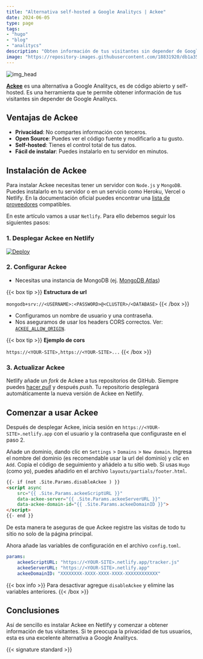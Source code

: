 ```yaml
---
title: "Alternativa self-hosted a Google Analitycs | Ackee"
date: 2024-06-05
type: page
tags: 
- "hugo"
- "blog"
- "analitycs"
description: "Obten información de tus visitantes sin depender de Google Analitycs"
image: "https://repository-images.githubusercontent.com/18831920/db1a3580-c5f8-11e9-9405-d570093475aa"
---
```


![img_head](https://images.unsplash.com/photo-1599658880436-c61792e70672?crop=entropy&cs=tinysrgb&fit=max&fm=jpg&ixid=MnwxMTc3M3wwfDF8c2VhcmNofDF8fGdvb2dsZSUyMGFuYWx5dGljc3xlbnwwfHx8fDE2ODIzMDM0NTA&ixlib=rb-4.0.3&q=80&w=2000)
 
[**Ackee**](https://ackee.electerious.com/) es una alternativa a Google Analitycs, es de código abierto y self-hosted. Es una herramienta que te permite obtener información de tus visitantes sin depender de Google Analitycs. 

## Ventajas de Ackee

- **Privacidad**: No compartes información con terceros.
- **Open Source**: Puedes ver el código fuente y modificarlo a tu gusto.
- **Self-hosted**: Tienes el control total de tus datos.
- **Fácil de instalar**: Puedes instalarlo en tu servidor en minutos.

## Instalación de Ackee

Para instalar Ackee necesitas tener un servidor con `Node.js` y `MongoDB`. Puedes instalarlo en tu servidor o en un servicio como Heroku, Vercel o Netlify. En la documentación oficial puedes encontrar una [lista de proveedores](https://docs.ackee.electerious.com/#/docs/Get%20started) compatibles.

En este artículo vamos a usar `Netlify`. Para ello debemos seguir los siguientes pasos:

 ### 1. Desplegar Ackee en Netlify

[![Deploy](https://www.netlify.com/img/deploy/button.svg)](https://app.netlify.com/start/deploy?repository=https://github.com/electerious/Ackee)

### 2. Configurar Ackee

- Necesitas una instancia de MongoDB (ej. [MongoDB Atlas](https://www.mongodb.com/cloud/atlas))

{{< box tip >}}
**Estructura de url**

`mongodb+srv://<USERNAME>:<PASSWORD>@<CLUSTER>/<DATABASE>`
{{< /box >}}

- Configuramos un nombre de usuario y una contraseña.
- Nos aseguramos de usar los headers CORS correctos. Ver: [`ACKEE_ALLOW_ORIGIN`](https://github.com/electerious/Ackee/blob/master/docs/CORS%20headers.md#platforms-as-a-service-configuration).

{{< box tip >}}
**Ejemplo de cors**

`https://<YOUR-SITE>,https://<YOUR-SITE>...`
{{< /box >}}

### 3. Actualizar Ackee

Netlify añade un *fork* de Ackee a tus repositorios de GitHub. Siempre puedes [hacer *pull*](https://docs.github.com/en/free-pro-team@latest/github/collaborating-with-issues-and-pull-requests/syncing-a-fork) y después *push*. Tu repositorio desplegará automáticamente la nueva versión de Ackee en Netlify.

## Comenzar a usar Ackee

Después de desplegar Ackee, inicia sesión en `https://<YOUR-SITE>.netlify.app` con el usuario y la contraseña que configuraste en el paso 2.

Añade un dominio, dando clic en `Settings` > `Domains` > `New domain`. Ingresa el nombre del dominio (es recomendable usar la url del dominio) y clic en `Add`. Copia el código de seguimiento y añádelo a tu sitio web. Si usas `Hugo` (como yo), puedes añadirlo en el archivo `layouts/partials/footer.html`. 

```html
{{- if (not .Site.Params.disableAckee ) }}
<script async 
    src="{{ .Site.Params.ackeeScriptURL }}"
    data-ackee-server="{{ .Site.Params.ackeeServerURL }}" 
    data-ackee-domain-id="{{ .Site.Params.ackeeDomainID }}"> 
</script>
{{- end }}
```
De esta manera te aseguras de que Ackee registre las visitas de todo tu sitio no solo de la página principal.

Ahora añade las variables de configuración en el archivo `config.toml`.

```yaml
params:
	ackeeScriptURL: "https://<YOUR-SITE>.netlify.app/tracker.js"
	ackeeServerURL: "https://<YOUR-SITE>.netlify.app"
	ackeeDomainID: "XXXXXXXX-XXXX-XXXX-XXXX-XXXXXXXXXXXX"
```

{{< box info >}}
Para desactivar agregue `disableAckee` y elimine las variables anteriores.
{{< /box >}}

## Conclusiones

Así de sencillo es instalar Ackee en Netlify y comenzar a obtener información de tus visitantes. Si te preocupa la privacidad de tus usuarios, esta es una excelente alternativa a Google Analitycs. 

{{< signature standard >}}